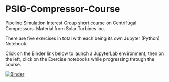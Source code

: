 # PSIG-Compressor-Course
Pipeline Simulation Interest Group short course on Centrifugal Compressors.  Material from Solar Turbines Inc.

There are five exercises in total with each being its own Jupyter (Python) Notebook.

Click on the Binder link below to launch a JupyterLab environment, then on the left, click on the Exercise notebooks while progressing through the course.


[![Binder](https://mybinder.org/badge_logo.svg)](https://mybinder.org/v2/gh/Cody-at-SolarDigital/PSIG-Compressor-Course.git/HEAD)

